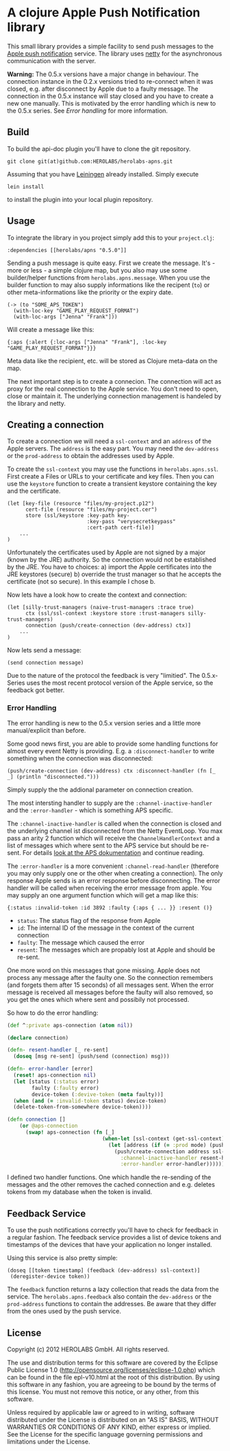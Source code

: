 # A clojure Apple Push Notification library

This small library provides a simple facility to send push messages to the
[Apple push notification](https://developer.apple.com/library/ios/documentation/NetworkingInternet/Conceptual/RemoteNotificationsPG/Chapters/WhatAreRemoteNotif.html)
service. The library uses [netty](http://netty.io) for the asynchronous communication with the server.

**Warning:** The 0.5.x versions have a major change in behaviour. The connection instance in the 0.2.x versions tried to re-connect when it was closed, e.g. after disconnect by Apple due to a faulty message.
The connection in the 0.5.x instance will stay closed and you have to create a new one manually. This is motivated by the error handling which is new to the 0.5.x series. See _Error handling_ for more information.

## Build

To build the api-doc plugin you'll have to clone the git repository.

    git clone git(at)github.com:HEROLABS/herolabs-apns.git

Assuming that you have [Leiningen](https://github.com/technomancy/leiningen) already installed. Simply execute

    lein install

to install the plugin into your local plugin repository.

## Usage

To integrate the library in you project simply add this to your `project.clj`:

    :dependencies [[herolabs/apns "0.5.0"]]

Sending a push message is quite easy. First we create the message. It's - more or less - a simple clojure map, but you also may use some builder/helper functions from `herolabs.apns.message`. When you use the builder function to may also supply informations like the recipent (`to`) or other meta-informations like the priority or the expiry date.

    (-> (to "SOME_APS_TOKEN")
      (with-loc-key "GAME_PLAY_REQUEST_FORMAT")
      (with-loc-args ["Jenna" "Frank"]))

Will create a message like this:

    {:aps {:alert {:loc-args ["Jenna" "Frank"], :loc-key "GAME_PLAY_REQUEST_FORMAT"}}}

Meta data like the recipient, etc. will be stored as Clojure meta-data on the map.

The next important step is to create a connecion. The connection will act as proxy for the real connection
to the Apple service. You don't need to open, close or maintain it. The underlying connection management
is handeled by the library and netty.

## Creating a connection
To create a connection we will need a `ssl-context` and an `address` of the Apple servers. The `address` is the easy part.
You may need the `dev-address` or the `prod-address` to obtain the addresses used by Apple.

To create the `ssl-context` you may use the functions in `herolabs.apns.ssl`. First create a Files or URLs to your
certificate and key files. Then you can use the `keystore` function to create a transient keystore containing the key and the certificate.

	(let [key-file (resource "files/my-project.p12")
	      cert-file (resource "files/my-project.cer")
	      store (ssl/keystore :key-path key-
	      					  :key-pass "verysecretkeypass"
	      					  :cert-path cert-file)]
		...
	)


Unfortunately the certificates used by Apple are not signed by a major (known by the JRE) authority. So the connection
would not be established by the JRE. You have to choices: a) import the Apple certificates into the JRE keystores (secure)
b) override the trust manager so that he accepts the certificate (not so secure). In this example I chose b.

Now lets have a look how to create the context and connection:

	(let [silly-trust-managers (naive-trust-managers :trace true)
		  ctx (ssl/ssl-context :keystore store :trust-managers silly-trust-managers)
		  connection (push/create-connection (dev-address) ctx)]
		...
	)


Now lets send a message:

    (send connection message)

Due to the nature of the protocol the feedback is very "limitied". The 0.5.x-Series uses the most recent protocol version of the Apple service, so the feedback got better.


### Error Handling
The error handling is new to the 0.5.x version series and a little more manual/explicit than before.

Some good news first, you are able to provide some handling functions for almost every event Netty is providing. E.g. a `:disconnect-handler` to write something when the connection was disconnected:

	(push/create-connection (dev-address) ctx :disconnect-handler (fn [_ _] (println "disconnected.")))

Simply supply the the addional parameter on connection creation.

The most intersting handler to supply are the `:channel-inactive-handler` and the `:error-handler` - which is something APS specific.

The `:channel-inactive-handler` is called when the connection is closed and the underlying channel ist disconnected from the Netty EventLoop. You max pass an arity 2 function which will receive the `ChannelHandlerContext` and a list of messages which where sent to the APS service but should be re-sent. For details [look at the APS dokumentation](https://developer.apple.com/library/ios/documentation/NetworkingInternet/Conceptual/RemoteNotificationsPG/Chapters/WhatAreRemoteNotif.html) and continue reading.

The `:error-handler` is a more convenient `:channel-read-handler` (therefore you may only supply one or the other when creating a connection). The only response Apple sends is an error response before disconnecting. The error handler will be called when receiving the error message from apple. You may supply an one argument function which will get a map like this:

	{:status :invalid-token :id 3892 :faulty {:aps { ... }} :resent ()}

* `status`: The status flag of the response from Apple
* `id`: The internal ID of the message in the context of the current connection
* `faulty`: The message which caused the error
* `resent`: The messages which are propably lost at Apple and should be re-sent.

One more word on this messages that gone missing. Apple does not process any message after the faulty one. So the connection remembers (and forgets them after 15 seconds) of all messages sent. When the error message is received all messages before the faulty will also removed, so you get the ones which where sent and possibily not processed.

So how to do the error handling:

```clojure
(def ^:private aps-connection (atom nil))

(declare connection)

(defn- resent-handler [_ re-sent]
  (doseq [msg re-sent] (push/send (connection) msg)))

(defn- error-handler [error]
  (reset! aps-connection nil)
  (let [status (:status error)
        faulty (:faulty error)
        device-token (:devive-token (meta faulty))]
  (when (and (= :invalid-token status) device-token)
  (delete-token-from-somewhere device-token))))

(defn connection []
    (or @aps-connection
      (swap! aps-connection (fn [_]
                               (when-let [ssl-context (get-ssl-context)]
                                 (let [address (if (= :prod mode) (push/prod-address) (push/dev-address))]
                                   (push/create-connection address ssl-context
                                     :channel-inactive-handler resent-handler
                                     :error-handler error-handler)))))))
```

I defined two handler functions. One which handle the re-sending of the messages and the other removes the cached connection and e.g. deletes tokens from my database when the token is invalid.

## Feedback Service
To use the push notifications correctly you'll have to check for feedback in a regular fashion. The feedback service
provides a list of device tokens and timestamps of the devices that have your application no longer installed.

Using this service is also pretty simple:

    (doseq [[token timestamp] (feedback (dev-address) ssl-context)]
     (deregister-device token))

The `feedback` function returns a lazy collection that reads the data from the service.  The `herolabs.apns.feedback`
also contain the `dev-address` or the `prod-address` functions to contain the addresses. Be aware that they differ from
the ones used by the push service.



## License

Copyright (c) 2012 HEROLABS GmbH. All rights reserved.

The use and distribution terms for this software are covered by the
Eclipse Public License 1.0 (http://opensource.org/licenses/eclipse-1.0.php)
which can be found in the file epl-v10.html at the root of this distribution.
By using this software in any fashion, you are agreeing to be bound by
the terms of this license.
You must not remove this notice, or any other, from this software.

Unless required by applicable law or agreed to in writing, software
distributed under the License is distributed on an "AS IS" BASIS, WITHOUT
WARRANTIES OR CONDITIONS OF ANY KIND, either express or implied. See the
License for the specific language governing permissions and limitations under
the License.
